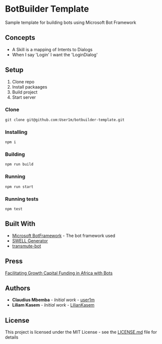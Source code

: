 # BotBuilder Template

Sample template for building bots using Microsoft Bot Framework

## Concepts
* A Skill is a mapping of Intents to Dialogs
 * When I say 'Login' I want the 'LoginDialog'

 

## Setup
1. Clone repo
2. Install packaages
3. Build project
4. Start server

### Clone

```
git clone git@github.com:User1m/botbuilder-template.git

```

### Installing

```
npm i

```

### Building

```
npm run build

```

### Running

```
npm run start

```

### Running tests

```
npm test
```

## Built With

* [Microsoft BotFramework](https://dev.botframework.com) - The bot framework used
* [SWELL Generator](https://github.com/swellaby/generator-swell/blob/master/docs/CHATBOT.md)
* [transmute-bot](https://github.com/transmute-industries/transmute-bot)


## Press
[Facilitating Growth Capital Funding in Africa with Bots](https://www.microsoft.com/developerblog/2017/07/19/facilitating-growth-capital-funding-africa-bots/)


## Authors

* **Claudius Mbemba** - *Initial work* - [user1m](https://github.com/user1m)
* **Liliam Kasem** - *Initial work* - [LilianKasem](https://github.com/LilianKasem)

## License

This project is licensed under the MIT License - see the [LICENSE.md](LICENSE.md) file for details

